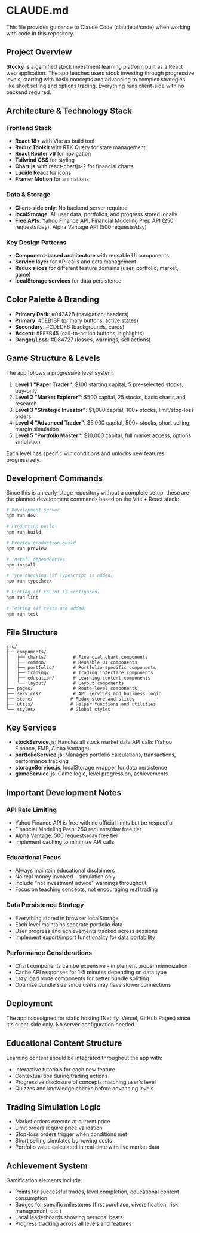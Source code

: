 # CLAUDE.md

This file provides guidance to Claude Code (claude.ai/code) when working with code in this repository.

## Project Overview

**Stocky** is a gamified stock investment learning platform built as a React web application. The app teaches users stock investing through progressive levels, starting with basic concepts and advancing to complex strategies like short selling and options trading. Everything runs client-side with no backend required.

## Architecture & Technology Stack

### Frontend Stack
- **React 18+** with Vite as build tool
- **Redux Toolkit** with RTK Query for state management
- **React Router v6** for navigation
- **Tailwind CSS** for styling
- **Chart.js** with react-chartjs-2 for financial charts
- **Lucide React** for icons
- **Framer Motion** for animations

### Data & Storage
- **Client-side only**: No backend server required
- **localStorage**: All user data, portfolios, and progress stored locally
- **Free APIs**: Yahoo Finance API, Financial Modeling Prep API (250 requests/day), Alpha Vantage API (500 requests/day)

### Key Design Patterns
- **Component-based architecture** with reusable UI components
- **Service layer** for API calls and data management
- **Redux slices** for different feature domains (user, portfolio, market, game)
- **localStorage services** for data persistence

## Color Palette & Branding
- **Primary Dark**: #042A2B (navigation, headers)
- **Primary**: #5EB1BF (primary buttons, active states) 
- **Secondary**: #CDEDF6 (backgrounds, cards)
- **Accent**: #EF7B45 (call-to-action buttons, highlights)
- **Danger/Loss**: #D84727 (losses, warnings, sell actions)

## Game Structure & Levels

The app follows a progressive level system:

1. **Level 1 "Paper Trader"**: $100 starting capital, 5 pre-selected stocks, buy-only
2. **Level 2 "Market Explorer"**: $500 capital, 25 stocks, basic charts and research
3. **Level 3 "Strategic Investor"**: $1,000 capital, 100+ stocks, limit/stop-loss orders
4. **Level 4 "Advanced Trader"**: $5,000 capital, 500+ stocks, short selling, margin simulation
5. **Level 5 "Portfolio Master"**: $10,000 capital, full market access, options simulation

Each level has specific win conditions and unlocks new features progressively.

## Development Commands

Since this is an early-stage repository without a complete setup, these are the planned development commands based on the Vite + React stack:

```bash
# Development server
npm run dev

# Production build
npm run build

# Preview production build
npm run preview

# Install dependencies
npm install

# Type checking (if TypeScript is added)
npm run typecheck

# Linting (if ESLint is configured)
npm run lint

# Testing (if tests are added)
npm run test
```

## File Structure

```
src/
├── components/
│   ├── charts/          # Financial chart components
│   ├── common/          # Reusable UI components
│   ├── portfolio/       # Portfolio-specific components
│   ├── trading/         # Trading interface components
│   ├── education/       # Learning content components
│   └── layout/          # Layout components
├── pages/               # Route-level components
├── services/            # API services and business logic
├── store/              # Redux store and slices
├── utils/              # Helper functions and utilities
└── styles/             # Global styles
```

## Key Services

- **stockService.js**: Handles all stock market data API calls (Yahoo Finance, FMP, Alpha Vantage)
- **portfolioService.js**: Manages portfolio calculations, transactions, performance tracking
- **storageService.js**: localStorage wrapper for data persistence
- **gameService.js**: Game logic, level progression, achievements

## Important Development Notes

### API Rate Limiting
- Yahoo Finance API is free with no official limits but be respectful
- Financial Modeling Prep: 250 requests/day free tier
- Alpha Vantage: 500 requests/day free tier
- Implement caching to minimize API calls

### Educational Focus
- Always maintain educational disclaimers
- No real money involved - simulation only
- Include "not investment advice" warnings throughout
- Focus on teaching concepts, not encouraging real trading

### Data Persistence Strategy
- Everything stored in browser localStorage
- Each level maintains separate portfolio data
- User progress and achievements tracked across sessions
- Implement export/import functionality for data portability

### Performance Considerations
- Chart components can be expensive - implement proper memoization
- Cache API responses for 1-5 minutes depending on data type
- Lazy load route components for better bundle splitting
- Optimize bundle size since users may have slower connections

## Deployment

The app is designed for static hosting (Netlify, Vercel, GitHub Pages) since it's client-side only. No server configuration needed.

## Educational Content Structure

Learning content should be integrated throughout the app with:
- Interactive tutorials for each new feature
- Contextual tips during trading actions
- Progressive disclosure of concepts matching user's level
- Quizzes and knowledge checks before advancing levels

## Trading Simulation Logic

- Market orders execute at current price
- Limit orders require price validation
- Stop-loss orders trigger when conditions met
- Short selling simulates borrowing costs
- Portfolio value calculated in real-time with live market data

## Achievement System

Gamification elements include:
- Points for successful trades, level completion, educational content consumption
- Badges for specific milestones (first purchase, diversification, risk management, etc.)
- Local leaderboards showing personal bests
- Progress tracking across all levels and features